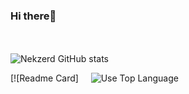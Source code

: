 ### Hi there👋 
<br><br>
![Nekzerd GitHub stats](https://github-readme-stats.vercel.app/api?username=Nekzerd&show_icons=true&theme=vision-friendly-dark)

[![Readme Card]&nbsp;&nbsp;&nbsp;&nbsp;&nbsp;![Use Top Language](https://github-readme-stats.vercel.app/api/top-langs/?username=Nekzerd&layout=compact&theme=vision-friendly-dark) 
